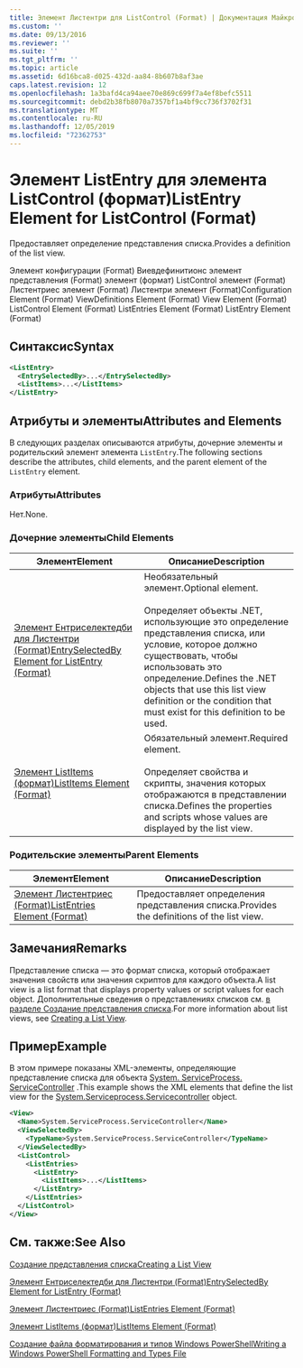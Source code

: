 ```yaml
---
title: Элемент Листентри для ListControl (Format) | Документация Майкрософт
ms.custom: ''
ms.date: 09/13/2016
ms.reviewer: ''
ms.suite: ''
ms.tgt_pltfrm: ''
ms.topic: article
ms.assetid: 6d16bca8-d025-432d-aa84-8b607b8af3ae
caps.latest.revision: 12
ms.openlocfilehash: 1a3bafd4ca94aee70e869c699f7a4ef8befc5511
ms.sourcegitcommit: debd2b38fb8070a7357bf1a4bf9cc736f3702f31
ms.translationtype: MT
ms.contentlocale: ru-RU
ms.lasthandoff: 12/05/2019
ms.locfileid: "72362753"
---
```

# <a name="listentry-element-for-listcontrol-format"></a><span data-ttu-id="0ef88-102">Элемент ListEntry для элемента ListControl (формат)</span><span class="sxs-lookup"><span data-stu-id="0ef88-102">ListEntry Element for ListControl (Format)</span></span>

<span data-ttu-id="0ef88-103">Предоставляет определение представления списка.</span><span class="sxs-lookup"><span data-stu-id="0ef88-103">Provides a definition of the list view.</span></span>

<span data-ttu-id="0ef88-104">Элемент конфигурации (Format) Виевдефинитионс элемент представления (Format) элемент (формат) ListControl элемент (Format) Листентриес элемент (Format) Листентри элемент (Format)</span><span class="sxs-lookup"><span data-stu-id="0ef88-104">Configuration Element (Format) ViewDefinitions Element (Format) View Element (Format) ListControl Element (Format) ListEntries Element (Format) ListEntry Element (Format)</span></span>

## <a name="syntax"></a><span data-ttu-id="0ef88-105">Синтаксис</span><span class="sxs-lookup"><span data-stu-id="0ef88-105">Syntax</span></span>

```xml
<ListEntry>
  <EntrySelectedBy>...</EntrySelectedBy>
  <ListItems>...</ListItems>
</ListEntry>
```

## <a name="attributes-and-elements"></a><span data-ttu-id="0ef88-106">Атрибуты и элементы</span><span class="sxs-lookup"><span data-stu-id="0ef88-106">Attributes and Elements</span></span>

<span data-ttu-id="0ef88-107">В следующих разделах описываются атрибуты, дочерние элементы и родительский элемент элемента `ListEntry`.</span><span class="sxs-lookup"><span data-stu-id="0ef88-107">The following sections describe the attributes, child elements, and the parent element of the `ListEntry` element.</span></span>

### <a name="attributes"></a><span data-ttu-id="0ef88-108">Атрибуты</span><span class="sxs-lookup"><span data-stu-id="0ef88-108">Attributes</span></span>

<span data-ttu-id="0ef88-109">Нет.</span><span class="sxs-lookup"><span data-stu-id="0ef88-109">None.</span></span>

### <a name="child-elements"></a><span data-ttu-id="0ef88-110">Дочерние элементы</span><span class="sxs-lookup"><span data-stu-id="0ef88-110">Child Elements</span></span>

|<span data-ttu-id="0ef88-111">Элемент</span><span class="sxs-lookup"><span data-stu-id="0ef88-111">Element</span></span>|<span data-ttu-id="0ef88-112">Описание</span><span class="sxs-lookup"><span data-stu-id="0ef88-112">Description</span></span>|
|-------------|-----------------|
|[<span data-ttu-id="0ef88-113">Элемент Ентриселектедби для Листентри (Format)</span><span class="sxs-lookup"><span data-stu-id="0ef88-113">EntrySelectedBy Element for ListEntry (Format)</span></span>](./entryselectedby-element-for-listentry-for-listcontrol-format.md)|<span data-ttu-id="0ef88-114">Необязательный элемент.</span><span class="sxs-lookup"><span data-stu-id="0ef88-114">Optional element.</span></span><br /><br /> <span data-ttu-id="0ef88-115">Определяет объекты .NET, использующие это определение представления списка, или условие, которое должно существовать, чтобы использовать это определение.</span><span class="sxs-lookup"><span data-stu-id="0ef88-115">Defines the .NET objects that use this list view definition or the condition that must exist for this definition to be used.</span></span>|
|[<span data-ttu-id="0ef88-116">Элемент ListItems (формат)</span><span class="sxs-lookup"><span data-stu-id="0ef88-116">ListItems Element (Format)</span></span>](./listitems-element-for-listentry-for-listcontrol-format.md)|<span data-ttu-id="0ef88-117">Обязательный элемент.</span><span class="sxs-lookup"><span data-stu-id="0ef88-117">Required element.</span></span><br /><br /> <span data-ttu-id="0ef88-118">Определяет свойства и скрипты, значения которых отображаются в представлении списка.</span><span class="sxs-lookup"><span data-stu-id="0ef88-118">Defines the properties and scripts whose values are displayed by the list view.</span></span>|

### <a name="parent-elements"></a><span data-ttu-id="0ef88-119">Родительские элементы</span><span class="sxs-lookup"><span data-stu-id="0ef88-119">Parent Elements</span></span>

|<span data-ttu-id="0ef88-120">Элемент</span><span class="sxs-lookup"><span data-stu-id="0ef88-120">Element</span></span>|<span data-ttu-id="0ef88-121">Описание</span><span class="sxs-lookup"><span data-stu-id="0ef88-121">Description</span></span>|
|-------------|-----------------|
|[<span data-ttu-id="0ef88-122">Элемент Листентриес (Format)</span><span class="sxs-lookup"><span data-stu-id="0ef88-122">ListEntries Element (Format)</span></span>](./listentries-element-for-listcontrol-format.md)|<span data-ttu-id="0ef88-123">Предоставляет определения представления списка.</span><span class="sxs-lookup"><span data-stu-id="0ef88-123">Provides the definitions of the list view.</span></span>|

## <a name="remarks"></a><span data-ttu-id="0ef88-124">Замечания</span><span class="sxs-lookup"><span data-stu-id="0ef88-124">Remarks</span></span>

<span data-ttu-id="0ef88-125">Представление списка — это формат списка, который отображает значения свойств или значения скриптов для каждого объекта.</span><span class="sxs-lookup"><span data-stu-id="0ef88-125">A list view is a list format that displays property values or script values for each object.</span></span> <span data-ttu-id="0ef88-126">Дополнительные сведения о представлениях списков см. [в разделе Создание представления списка](./creating-a-list-view.md).</span><span class="sxs-lookup"><span data-stu-id="0ef88-126">For more information about list views, see [Creating a List View](./creating-a-list-view.md).</span></span>

## <a name="example"></a><span data-ttu-id="0ef88-127">Пример</span><span class="sxs-lookup"><span data-stu-id="0ef88-127">Example</span></span>

<span data-ttu-id="0ef88-128">В этом примере показаны XML-элементы, определяющие представление списка для объекта [System. ServiceProcess. ServiceController](/dotnet/api/System.ServiceProcess.ServiceController) .</span><span class="sxs-lookup"><span data-stu-id="0ef88-128">This example shows the XML elements that define the list view for the [System.Serviceprocess.Servicecontroller](/dotnet/api/System.ServiceProcess.ServiceController) object.</span></span>

```xml
<View>
  <Name>System.ServiceProcess.ServiceController</Name>
  <ViewSelectedBy>
    <TypeName>System.ServiceProcess.ServiceController</TypeName>
  </ViewSelectedBy>
  <ListControl>
    <ListEntries>
      <ListEntry>
        <ListItems>...</ListItems>
      </ListEntry>
    </ListEntries>
  </ListControl>
</View>
```

## <a name="see-also"></a><span data-ttu-id="0ef88-129">См. также:</span><span class="sxs-lookup"><span data-stu-id="0ef88-129">See Also</span></span>

[<span data-ttu-id="0ef88-130">Создание представления списка</span><span class="sxs-lookup"><span data-stu-id="0ef88-130">Creating a List View</span></span>](./creating-a-list-view.md)

[<span data-ttu-id="0ef88-131">Элемент Ентриселектедби для Листентри (Format)</span><span class="sxs-lookup"><span data-stu-id="0ef88-131">EntrySelectedBy Element for ListEntry (Format)</span></span>](./entryselectedby-element-for-listentry-for-listcontrol-format.md)

[<span data-ttu-id="0ef88-132">Элемент Листентриес (Format)</span><span class="sxs-lookup"><span data-stu-id="0ef88-132">ListEntries Element (Format)</span></span>](./listentries-element-for-listcontrol-format.md)

[<span data-ttu-id="0ef88-133">Элемент ListItems (формат)</span><span class="sxs-lookup"><span data-stu-id="0ef88-133">ListItems Element (Format)</span></span>](./listitems-element-for-listentry-for-listcontrol-format.md)

[<span data-ttu-id="0ef88-134">Создание файла форматирования и типов Windows PowerShell</span><span class="sxs-lookup"><span data-stu-id="0ef88-134">Writing a Windows PowerShell Formatting and Types File</span></span>](./writing-a-powershell-formatting-file.md)
